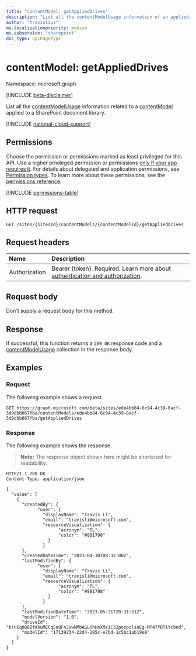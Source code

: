 ```yaml
---
title: "contentModel: getAppliedDrives"
description: "List all the contentModelUsage information of an applied contentModel."
author: "travislius"
ms.localizationpriority: medium
ms.subservice: "sharepoint"
doc_type: apiPageType
---
```


# contentModel: getAppliedDrives

Namespace: microsoft.graph

[!INCLUDE [beta-disclaimer](../../includes/beta-disclaimer.md)]

List all the [contentModelUsage](../resources/contentmodel.md) information related to a [contentModel](../resources/contentmodel.md) applied to a SharePoint document library.

[!INCLUDE [national-cloud-support](../../includes/global-only.md)]

## Permissions

Choose the permission or permissions marked as least privileged for this API. Use a higher privileged permission or permissions [only if your app requires it](/graph/permissions-overview#best-practices-for-using-microsoft-graph-permissions). For details about delegated and application permissions, see [Permission types](/graph/permissions-overview#permission-types). To learn more about these permissions, see the [permissions reference](/graph/permissions-reference).

<!-- { "blockType": "permissions", "name": "contentmodel_getapplieddrives" } -->
[!INCLUDE [permissions-table](../includes/permissions/contentmodel-getapplieddrives-permissions.md)]

## HTTP request

<!-- {
  "blockType": "ignored"
}
-->
``` http
GET /sites/{sitesId}/contentModels/{contentModelId}/getAppliedDrives
```

## Request headers

|Name|Description|
|:---|:---|
|Authorization|Bearer {token}. Required. Learn more about [authentication and authorization](/graph/auth/auth-concepts).|

## Request body

Don't supply a request body for this method.

## Response

If successful, this function returns a `200 OK` response code and a [contentModelUsage](../resources/contentmodelusage.md) collection in the response body.

## Examples

### Request

The following example shows a request.
<!-- {
  "blockType": "request",
  "name": "contentmodelthis.getapplieddrives"
}
-->
``` http
GET https://graph.microsoft.com/beta/sites/ede4bb84-6c94-4c39-8acf-3d9dbb667fba/contentModels/ede4bb84-6c94-4c39-8acf-3d9dbb667fba/getAppliedDrives
```


### Response

The following example shows the response.
>**Note:** The response object shown here might be shortened for readability.
<!-- {
  "blockType": "response",
  "truncated": true,
  "@odata.type": "Collection(microsoft.graph.contentModelUsage)"
}
-->
``` http
HTTP/1.1 200 OK
Content-Type: application/json

{
  "value": [
    {
      "createdBy": {
            "user": {
              "displayName": "Travis Li",
              "email": "travisli@microsoft.com",
              "resourceVisualization": {
                    "acronym": "TL",
                    "color": "#881798"
                }
              }
      },
      "createdDateTime": "2023-04-30T08:32:00Z",
      "lastModifiedBy": {
            "user": {
              "displayName": "Travis Li",
              "email": "travisli@microsoft.com",
              "resourceVisualization": {
                    "acronym": "TL",
                    "color": "#881798"
                }
              }
      },
      "lastModifiedDateTime": "2023-05-31T20:31:51Z",
      "modelVersion": "1.0",
      "driveId": "b!HEq8Q8ZfAkuMECqSaQFnJVwNMbAGLHhHnXMz1C32pozpolsoEg-MT47fBTiYcbnd",
      "modelId": "17139234-22d4-205c-e7bd-1c5bc1ab19e0"
    }
  ]
}
```

